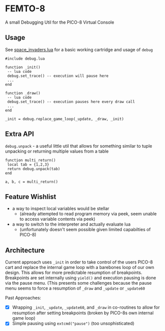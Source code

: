 # FEMTO-8
A small Debugging Util for the PICO-8 Virtual Console

## Usage

See [space_invaders.lua](space_invaders.lua) for a basic working cartridge and usage of `debug`

```
#include debug.lua

function _init()
 -- lua code
 debug.set_trace() -- execution will pause here
 ...
end

function _draw()
 -- lua code
 debug.set_trace() -- execution pauses here every draw call
 ...
end

_init = debug.replace_game_loop(_update, _draw, _init)
```

## Extra API

`debug.unpack` - a useful little util that allows for something similar to tuple unpacking or returning multiple values from a table

```
function multi_return()
 local tab = {1,2,3}
 return debug.unpack(tab)
end

a, b, c = multi_return()
```


## Feature Wishlist
- a way to inspect local variables would be stellar
  - (already attempted to read program memory via peek, seem unable to access variable contents via peek)
- a way to switch to the interpreter and actually evaluate lua
  - (unfortunately doesn't seem possible given limited capabilties of PICO-8)

## Architecture

Current approach uses `_init` in order to take control of the users PICO-8 cart and replace the internal game loop with a barebones loop of our own design. This allows for more predictable resumption of breakpoints. Breakpoints are set internally using `yield()` and execution pausing is done via the pause menu. (This presents some challenges because the pause menu seems to force a resumption of `_draw` and `_update` or `_update60`

Past Approaches:
- [x] Wrapping `_init`, `_update`, `_update60`, and `_draw` in co-routines to allow for resumption after setting breakpoints (broken by PICO-8s own internal game loop)
- [x] Simple pausing using `extcmd("pause")` (too unsophisticated)
